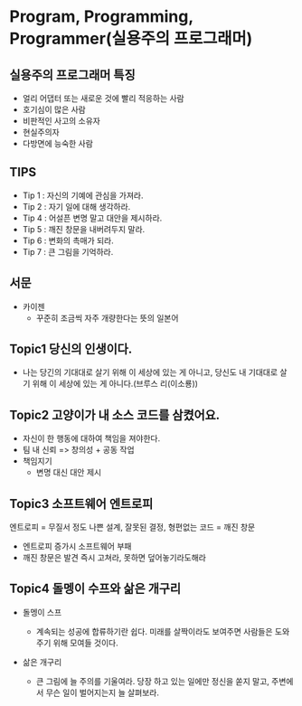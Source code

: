 # Program, Programming, Programmer(실용주의 프로그래머)

## 실용주의 프로그래머 특징

- 얼리 어댑터 또는 새로운 것에 빨리 적응하는 사람
- 호기심이 많은 사람
- 비판적인 사고의 소유자
- 현실주의자
- 다방면에 능숙한 사람

## TIPS
    
- Tip 1 : 자신의 기예에 관심을 가져라.
- Tip 2 : 자기 일에 대해 생각하라.
- Tip 4 : 어설픈 변명 말고 대안을 제시하라.
- Tip 5 : 깨진 창문을 내버려두지 말라.
- Tip 6 : 변화의 촉매가 되라.
- Tip 7 : 큰 그림을 기억하라.

## 서문

- 카이젠
    - 꾸준히 조금씩 자주 개량한다는 뜻의 일본어


## Topic1 당신의 인생이다.

- 나는 당긴의 기대대로 살기 위해 이 세상에 있는 게 아니고, 당신도 내 기대대로 살기 위해 이 세상에 있는 게 아니다.(브루스 리(이소룡))

## Topic2 고양이가 내 소스 코드를 삼켰어요.

- 자신이 한 행동에 대하여 책임을 져야한다.
- 팀 내 신뢰 => 창의성 + 공동 작업
- 책임지기
    - 변명 대신 대안 제시

## Topic3 소프트웨어 엔트로피

엔트로피 = 무질서 정도
나쁜 설계, 잘못된 결정, 형편없는 코드 = 깨진 창문

- 엔트로피 증가시 소프트웨어 부패
- 깨진 창문은 발견 즉시 고쳐라, 못하면 덮어놓기라도해라

## Topic4 돌멩이 수프와 삶은 개구리

- 돌멩이 스프
    - 계속되는 성공에 합류하기란 쉽다. 미래를 살짝이라도 보여주면 사람들은 도와주기 위해 모여들 것이다.

- 삶은 개구리
    - 큰 그림에 늘 주의를 기울여라. 당장 하고 있는 일에만 정신을 쏟지 말고, 주변에서 무슨 일이 벌어지는지 늘 살펴보라.